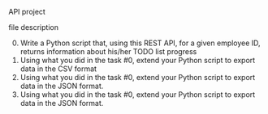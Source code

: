 API project

file description

0. Write a Python script that, using this REST API, for a given employee ID, returns information about his/her TODO list progress
1. Using what you did in the task #0, extend your Python script to export data in the CSV format
2. Using what you did in the task #0, extend your Python script to export data in the JSON format.
3. Using what you did in the task #0, extend your Python script to export data in the JSON format.
